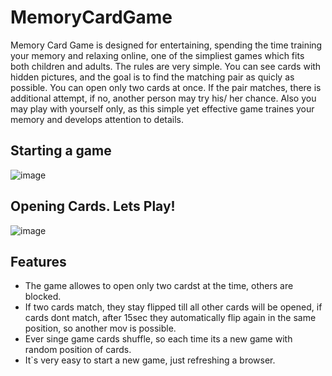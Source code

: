 # MemoryCardGame 
Memory Card Game is designed for entertaining, spending the time training your memory and relaxing online, one of the simpliest games which fits both children and adults. The rules are very simple. You can see cards with hidden pictures, and the goal is to find the matching pair as quicly as possible. You can open only two cards at once. If the pair matches, there is additional attempt, if no, another person may try his/ her chance. Also you may play with yourself only, as this simple yet effective game traines your memory and develops attention to details.

## Starting a game

![image](https://github.com/FreyaLitto/MemoryCardGame/assets/58091932/6f3eae0f-333b-4a37-a542-16bd39ebc84f)

## Opening Cards. Lets Play! 

![image](https://github.com/FreyaLitto/MemoryCardGame/assets/58091932/4a630a2d-29f6-437e-a90b-77bdda4ee871)

## Features

- The game allowes to open only two cardst at the time, others are blocked.
- If two cards match, they stay flipped till all other cards will be opened, if cards dont match, after 15sec they automatically flip again in the same position, so another mov is possible. 
- Ever singe game cards shuffle, so each time its a new game with random position of cards.
- It`s very easy to start a new game, just refreshing a browser.



